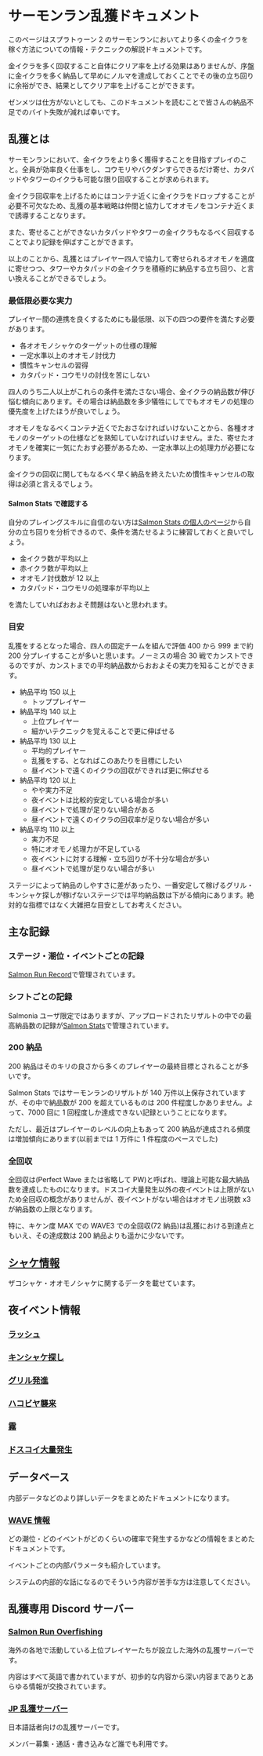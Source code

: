 # サーモンラン乱獲ドキュメント

このページはスプラトゥーン 2 のサーモンランにおいてより多くの金イクラを稼ぐ方法についての情報・テクニックの解説ドキュメントです。

金イクラを多く回収すること自体にクリア率を上げる効果はありませんが、序盤に金イクラを多く納品して早めにノルマを達成しておくことでその後の立ち回りに余裕ができ、結果としてクリア率を上げることができます。

ゼンメツは仕方がないとしても、このドキュメントを読むことで皆さんの納品不足でのバイト失敗が減れば幸いです。

## 乱獲とは

サーモンランにおいて、金イクラをより多く獲得することを目指すプレイのこと。全員が効率良く仕事をし、コウモリやバクダンすらできるだけ寄せ、カタパッドやタワーのイクラも可能な限り回収することが求められます。

金イクラ回収率を上げるためにはコンテナ近くに金イクラをドロップすることが必要不可欠なため、乱獲の基本戦略は仲間と協力してオオモノをコンテナ近くまで誘導することなります。

また、寄せることができないカタパッドやタワーの金イクラもなるべく回収することでより記録を伸ばすことができます。

以上のことから、乱獲とはプレイヤー四人で協力して寄せられるオオモノを適度に寄せつつ、タワーやカタパッドの金イクラを積極的に納品する立ち回り、と言い換えることができるでしょう。

### 最低限必要な実力

プレイヤー間の連携を良くするためにも最低限、以下の四つの要件を満たす必要があります。

- 各オオモノシャケのターゲットの仕様の理解
- 一定水準以上のオオモノ討伐力
- 慣性キャンセルの習得
- カタパッド・コウモリの討伐を苦にしない

四人のうち二人以上がこれらの条件を満たさない場合、金イクラの納品数が伸び悩む傾向にあります。その場合は納品数を多少犠牲にしてでもオオモノの処理の優先度を上げたほうが良いでしょう。

オオモノをなるべくコンテナ近くでたおさなければいけないことから、各種オオモノのターゲットの仕様などを熟知していなければいけません。また、寄せたオオモノを確実に一気にたおす必要があるため、一定水準以上の処理力が必要になります。

金イクラの回収に関してもなるべく早く納品を終えたいため慣性キャンセルの取得は必須と言えるでしょう。

#### Salmon Stats で確認する

自分のプレイングスキルに自信のない方は[Salmon Stats の個人のページ](https://salmon-stats.yuki.games/players/91d160aa84e88da6/schedules/2021070312)から自分の立ち回りを分析できるので、条件を満たせるように練習しておくと良いでしょう。

- 金イクラ数が平均以上
- 赤イクラ数が平均以上
- オオモノ討伐数が 12 以上
- カタパッド・コウモリの処理率が平均以上

を満たしていればおおよそ問題はないと思われます。

### 目安

乱獲をするとなった場合、四人の固定チームを組んで評価 400 から 999 まで約 200 分プレイすることが多いと思います。ノーミスの場合 30 戦でカンストできるのですが、カンストまでの平均納品数からおおよその実力を知ることができます。

- 納品平均 150 以上
  - トッププレイヤー
- 納品平均 140 以上
  - 上位プレイヤー
  - 細かいテクニックを覚えることで更に伸ばせる
- 納品平均 130 以上
  - 平均的プレイヤー
  - 乱獲をする、となればこのあたりを目標にしたい
  - 昼イベントで遠くのイクラの回収ができれば更に伸ばせる
- 納品平均 120 以上
  - やや実力不足
  - 夜イベントは比較的安定している場合が多い
  - 昼イベントで処理が足りない場合がある
  - 昼イベントで遠くのイクラの回収率が足りない場合が多い
- 納品平均 110 以上
  - 実力不足
  - 特にオオモノ処理力が不足している
  - 夜イベントに対する理解・立ち回りが不十分な場合が多い
  - 昼イベントで処理が足りない場合が多い

ステージによって納品のしやすさに差があったり、一番安定して稼げるグリル・キンシャケ探しが稼げないステージでは平均納品数は下がる傾向にあります。絶対的な指標ではなく大雑把な目安としてお考えください。

## 主な記録

### ステージ・潮位・イベントごとの記録

[Salmon Run Record](https://gungeespla.github.io/salmon_run_records/)で管理されています。

### シフトごとの記録

Salmonia ユーザ限定ではありますが、アップロードされたリザルトの中での最高納品数の記録が[Salmon Stats](https://salmon-stats.yuki.games/schedules/2021053000/)で管理されています。

### 200 納品

200 納品はそのキリの良さから多くのプレイヤーの最終目標とされることが多いです。

Salmon Stats ではサーモンランのリザルトが 140 万件以上保存されていますが、その中で納品数が 200 を超えているものは 200 件程度しかありません。よって、7000 回に 1 回程度しか達成できない記録ということになります。

ただし、最近はプレイヤーのレベルの向上もあって 200 納品が達成される頻度は増加傾向にあります(以前までは 1 万件に 1 件程度のペースでした)

### 全回収

全回収は(Perfect Wave または省略して PW)と呼ばれ、理論上可能な最大納品数を達成したものになります。ドスコイ大量発生以外の夜イベントは上限がないため全回収の概念がありませんが、夜イベントがない場合はオオモノ出現数 x3 が納品数の上限となります。

特に、キケン度 MAX での WAVE3 での全回収(72 納品)は乱獲における到達点ともいえ、その達成数は 200 納品よりも遥かに少ないです。

## [シャケ情報](salmonids/)

ザコシャケ・オオモノシャケに関するデータを載せています。

## 夜イベント情報

### [ラッシュ](event/rush)

### [キンシャケ探し](event/goldieseeking)

### [グリル発進](event/griller)

### [ハコビヤ襲来](event/themothership)

### [霧](event/fog)

### [ドスコイ大量発生](event/cohockcharge)

## データベース

内部データなどのより詳しいデータをまとめたドキュメントになります。

### [WAVE 情報](wave/index)

どの潮位・どのイベントがどのくらいの確率で発生するかなどの情報をまとめたドキュメントです。

イベントごとの内部パラメータも紹介しています。

システムの内部的な話になるのでそういう内容が苦手な方は注意してください。

## 乱獲専用 Discord サーバー

### [Salmon Run Overfishing](https://discord.com/invite/pXHRffE)

海外の各地で活動している上位プレイヤーたちが設立した海外の乱獲サーバーです。

内容はすべて英語で書かれていますが、初歩的な内容から深い内容までありとあらゆる情報が交換されています。

### [JP 乱獲サーバー](https://discord.com/invite/EUrAF7u)

日本語話者向けの乱獲サーバーです。

メンバー募集・通話・書き込みなど誰でも利用です。
